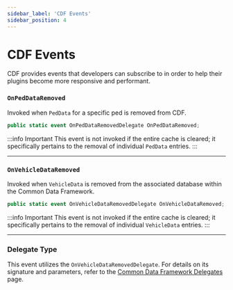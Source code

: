 ```yaml
---
sidebar_label: 'CDF Events'
sidebar_position: 4
---
```

# CDF Events

CDF provides events that developers can subscribe to in order to help their plugins become more responsive and performant. 

### `OnPedDataRemoved`

Invoked when `PedData` for a specific ped is removed from CDF.

```csharp
public static event OnPedDataRemovedDelegate OnPedDataRemoved;
```

:::info Important
This event is not invoked if the entire cache is cleared; it specifically pertains to the removal of individual `PedData` entries.
:::

---

### `OnVehicleDataRemoved`

Invoked when `VehicleData` is removed from the associated database within the Common Data Framework.

```csharp
public static event OnVehicleDataRemovedDelegate OnVehicleDataRemoved;
```

:::info Important
This event is not invoked if the entire cache is cleared; it specifically pertains to the removal of individual `VehicleData` entries.
:::

---

### Delegate Type

This event utilizes the `OnVehicleDataRemovedDelegate`. For details on its signature and parameters, refer to the [Common Data Framework Delegates](/docs/developer-docs/Common%20Data%20Framework/delegates.md) page.